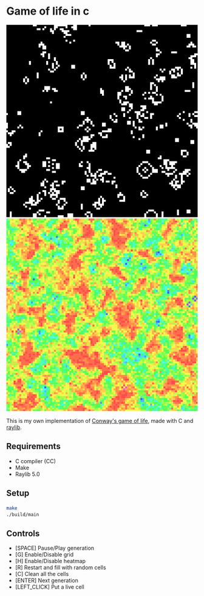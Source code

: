 # Game of life in c

![Conway's game of life](/images/conway-gol.png)
![Conway's game of life](/images/conway-gol-1.png)

This is my own implementation of [Conway's game of life](https://en.wikipedia.org/wiki/Conway%27s_Game_of_Life), made with C and [raylib](https://github.com/raysan5/raylib).

## Requirements
- C compiler (CC)
- Make
- Raylib 5.0

## Setup
```bash
make
./build/main
```

## Controls
- [SPACE] Pause/Play generation
- [G] Enable/Disable grid
- [H] Enable/Disable heatmap
- [R] Restart and fill with random cells
- [C] Clean all the cells
- [ENTER] Next generation
- [LEFT_CLICK] Put a live cell
